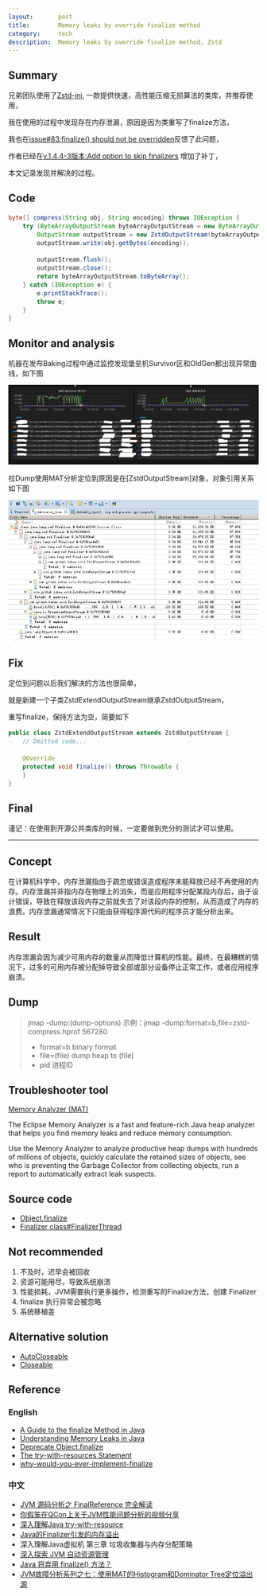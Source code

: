 ```yaml
---
layout:       post
title:        Memory leaks by override finalize method
category:     tech
description:  Memory leaks by override finalize method, Zstd
---
```


## Summary
兄弟团队使用了[Zstd-jni](https://github.com/luben/zstd-jni), 一款提供快速，高性能压缩无损算法的类库，并推荐使用，

我在使用的过程中发现存在内存泄漏，原因是因为类重写了finalize方法，

我也在[issue#83:finalize() should not be overridden](https://github.com/luben/zstd-jni/issues/83)反馈了此问题，

作者已经在[v.1.4.4-3版本:Add option to skip finalizers](https://github.com/luben/zstd-jni/commit/2dd134c987732cca468f3fee8eb50d9c6bb149e0) 增加了补丁，

本文记录发现并解决的过程。

## Code
```Java
byte[] compress(String obj, String encoding) throws IOException {
    try (ByteArrayOutputStream byteArrayOutputStream = new ByteArrayOutputStream(1024);
        OutputStream outputStream = new ZstdOutputStream(byteArrayOutputStream)) {
        outputStream.write(obj.getBytes(encoding));

        outputStream.flush();
        outputStream.close();
        return byteArrayOutputStream.toByteArray();
    } catch (IOException e) {
        e.printStackTrace();
        throw e;
    }
}
```

## Monitor and analysis
机器在发布Baking过程中通过监控发现堡垒机Survivor区和OldGen都出现异常曲线，如下图
<p><img src="/img/posts/tech/hickwall_memory_leaks_mosaic.jpg" alt="hickwall_memory_leaks_mosaic" width="850"></p>

拉Dump使用MAT分析定位到原因是在[ZstdOutputStream]对象，对象引用关系如下图

![ZstdOutputStream.mat_dominator_tree](/img/posts/tech/ZstdOutputStream.mat_dominator_tree.png)

## Fix
定位到问题以后我们解决的方法也很简单，

就是新建一个子类ZstdExtendOutputStream继承ZstdOutputStream，

重写finalize，保持方法为空，简要如下
```java
public class ZstdExtendOutputStream extends ZstdOutputStream {
    // Omitted code...

    @Override
    protected void finalize() throws Throwable {
    }
}
```

## Final
谨记：在使用到开源公共类库的时候，一定要做到充分的测试才可以使用。

---

## Concept
在计算机科学中，内存泄漏指由于疏忽或错误造成程序未能释放已经不再使用的内存。内存泄漏并非指内存在物理上的消失，而是应用程序分配某段内存后，由于设计错误，导致在释放该段内存之前就失去了对该段内存的控制，从而造成了内存的浪费。内存泄漏通常情况下只能由获得程序源代码的程序员才能分析出来。

## Result
内存泄漏会因为减少可用内存的数量从而降低计算机的性能。最终，在最糟糕的情况下，过多的可用内存被分配掉导致全部或部分设备停止正常工作，或者应用程序崩溃。

## Dump
>jmap -dump:(dump-options) 示例：jmap -dump:format=b,file=zstd-compress.hprof 567280
> - format=b binary format
> - file=(file) dump heap to (file)
> - pid 进程ID

## Troubleshooter tool
[Memory Analyzer (MAT)](https://www.eclipse.org/mat/)

The Eclipse Memory Analyzer is a fast and feature-rich Java heap analyzer that helps you find memory leaks and reduce memory consumption.

Use the Memory Analyzer to analyze productive heap dumps with hundreds of millions of objects, quickly calculate the retained sizes of objects, see who is preventing the Garbage Collector from collecting objects, run a report to automatically extract leak suspects.

## Source code
- [Object.finalize](https://docs.oracle.com/javase/8/docs/api/java/lang/Object.html#finalize--)
- [Finalizer class#FinalizerThread](http://hg.openjdk.java.net/jdk8/jdk8/jdk/file/687fd7c7986d/src/share/classes/java/lang/ref/Finalizer.java#l186)

## Not recommended
1. 不及时，迟早会被回收
2. 资源可能用尽，导致系统崩溃
3. 性能损耗，JVM需要执行更多操作，检测重写的Finalize方法，创建 Finalizer
4. finalize 执行异常会被忽略
5. 系统移植差

## Alternative solution
- [AutoCloseable](https://docs.oracle.com/javase/8/docs/api/java/lang/AutoCloseable.html)
- [Closeable](https://docs.oracle.com/javase/8/docs/api/java/io/Closeable.html)

## Reference

### English
- [A Guide to the finalize Method in Java](https://www.baeldung.com/java-finalize)
- [Understanding Memory Leaks in Java](https://www.baeldung.com/java-memory-leaks)
- [Deprecate Object.finalize](https://bugs.openjdk.java.net/browse/JDK-8165641)
- [The try-with-resources Statement](https://docs.oracle.com/javase/tutorial/essential/exceptions/tryResourceClose.html)
- [why-would-you-ever-implement-finalize](https://stackoverflow.com/questions/158174/why-would-you-ever-implement-finalize)

### 中文
- [JVM 源码分析之 FinalReference 完全解读](https://www.infoq.cn/article/jvm-source-code-analysis-finalreference)
- [你假笨在QCon上关于JVM性能问题分析的视频分享](https://mp.weixin.qq.com/s/OVtGfivZxBt8Ht2yZ8rccg)
- [深入理解Java try-with-resource](http://www.kissyu.org/2016/10/06/%E6%B7%B1%E5%85%A5%E7%90%86%E8%A7%A3Java%20try-with-resource/)
- [Java的Finalizer引发的内存溢出](https://www.cnblogs.com/benwu/articles/5812903.html)
- 深入理解Java虚拟机 第三章 垃圾收集器与内存分配策略
- [深入探索 JVM 自动资源管理](https://www.infoq.cn/article/Finalize-Exiting-Java)
- [Java 将弃用 finalize() 方法？](https://www.infoq.cn/article/2017/03/Java-Finalize-Deprecated/)
- [JVM故障分析系列之七：使用MAT的Histogram和Dominator Tree定位溢出源](https://www.javatang.com/archives/2017/11/08/11582145.html/comment-page-1)
